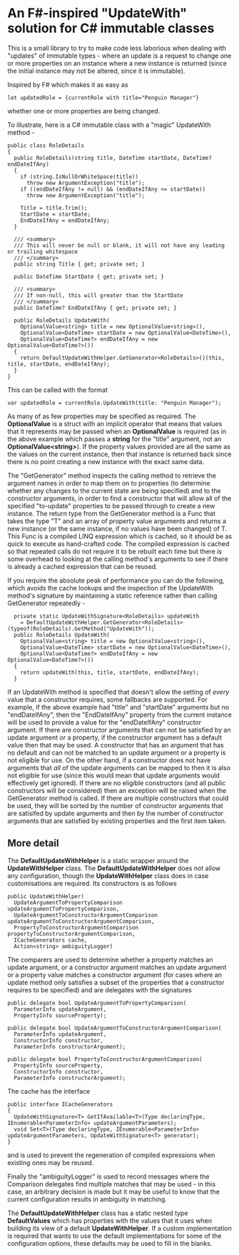 # An F#-inspired "UpdateWith" solution for C# immutable classes

This is a small library to try to make code less laborious when dealing with "updates" of immutable types - where an update is a request to change one or more properties on an instance where a new instance is returned (since the initial instance may not be altered, since it is immutable).

Inspired by F# which makes it as easy as 

    let updatedRole = {currentRole with title="Penguin Manager"}

whether one or more properties are being changed.

To illustrate, here is a C# immutable class with a "magic" UpdateWith method -

    public class RoleDetails
    {
      public RoleDetails(string title, DateTime startDate, DateTime? endDateIfAny)
      {
        if (string.IsNullOrWhiteSpace(title))
          throw new ArgumentException("title");
        if ((endDateIfAny != null) && (endDateIfAny <= startDate))
          throw new ArgumentException("title");
          
        Title = title.Trim();
        StartDate = startDate;
        EndDateIfAny = endDateIfAny;
      }

      /// <summary>
      /// This will never be null or blank, it will not have any leading or trailing whitespace
      /// </summary>
      public string Title { get; private set; }
      
      public DateTime StartDate { get; private set; }
      
      /// <summary>
      /// If non-null, this will greater than the StartDate
      /// </summary>
      public DateTime? EndDateIfAny { get; private set; }
      
      public RoleDetails UpdateWith(
        OptionalValue<string> title = new OptionalValue<string>(),
        OptionalValue<DateTime> startDate = new OptionalValue<DateTime>(),
        OptionalValue<DateTime?> endDateIfAny = new OptionalValue<DateTime?>())
      {
        return DefaultUpdateWithHelper.GetGenerator<RoleDetails>()(this, title, startDate, endDateIfAny);
      }
    }

This can be called with the format

    var updatedRole = currentRole.UpdateWith(title: "Penguin Manager");
    
As many of as few properties may be specified as required. The **OptionalValue** is a struct with an implicit operator that means that values that it represents may be passed when an **OptionalValue** is required (as in the above example which passes a **string** for the "title" argument, not an **OptionalValue&lt;string&gt;**). If the property values provided are all the same as the values on the current instance, then that instance is returned back since there is no point creating a new instance with the exact same data.

The "GetGenerator" method inspects the calling method to retrieve the argument names in order to map them on to properties (to determine whether any changes to the current state are being specified) and to the constructor arguments, in order to find a constructor that will allow all of the specified "to-update" properties to be passed through to create a new instance. The return type from the GetGenerator method is a Func that takes the type "T" and an array of property value arguments and returns a new instance (or the same instance, if no values have been changed) of T. This Func is a compiled LINQ expression which is cached, so it should be as quick to execute as hand-crafted code. The compiled expression is cached so that repeated calls do not require it to be rebuilt each time but there *is* some overhead to looking at the calling method's arguments to see if there is already a cached expression that can be reused.

If you require the absolute peak of performance you can do the following, which avoids the cache lookups and the inspection of the UpdateWith method's signature by maintaining a static reference rather than calling GetGenerator repeatedly -

      private static UpdateWithSignature<RoleDetails> updateWith
        = DefaultUpdateWithHelper.GetGenerator<RoleDetails>(typeof(RoleDetails).GetMethod("UpdateWith"));
      public RoleDetails UpdateWith(
        OptionalValue<string> title = new OptionalValue<string>(),
        OptionalValue<DateTime> startDate = new OptionalValue<DateTime>(),
        OptionalValue<DateTime?> endDateIfAny = new OptionalValue<DateTime?>())
      {
        return updateWith(this, title, startDate, endDateIfAny);
      }
      
If an UpdateWith method is specified that doesn't allow the setting of *every* value that a constructor requires, some fallbacks are supported. For example, if the above example had "title" and "startDate" arguments but no "endDateIfAny", then the "EndDateIfAny" property from the current instance will be used to provide a value for the "endDateIfAny" constructor argument. If there are constructor arguments that can not be satisfied by an update argument *or* a property, if the constructor argument has a default value then that may be used. A constructor that has an argument that has no default and can not be matched to an update argument or a property is not eligible for use. On the other hand, if a constructor does not have arguments that *all* of the update arguments can be mapped to then it is also not eligible for use (since this would mean that update arguments would effectively get ignored). If there are no eligible constructors (and all public constructors will be considered) then an exception will be raised when the GetGenerator method is called. If there are multiple constructors that could be used, they will be sorted by the number of constructor arguments that are satisifed by update arguments and then by the number of constructor arguments that are satisfied by existing properties and the first item taken.

## More detail

The **DefaultUpdateWithHelper** is a static wrapper around the **UpdateWithHelper** class. The **DefaultUpdateWithHelper** does not allow any configuration, though the **UpdateWithHelper** class does in case customisations are required. Its constructors is as follows

    public UpdateWithHelper(
      UpdateArgumentToPropertyComparison updateArgumentToPropertyComparison,
      UpdateArgumentToConstructorArgumentComparison updateArgumentToConstructorArgumentComparison,
      PropertyToConstructorArgumentComparison propertyToConstructorArgumentComparison,
      ICacheGenerators cache,
      Action<string> ambiguityLogger)

The comparers are used to determine whether a property matches an update argument, or a constructor argument matches an update argument or a property value matches a constructor argument (for cases where an update method only satisfies a subset of the properties that a constructor requires to be specified) and are delegates with the signatures

    public delegate bool UpdateArgumentToPropertyComparison(
      ParameterInfo updateArgument,
      PropertyInfo sourceProperty);
      
    public delegate bool UpdateArgumentToConstructorArgumentComparison(
      ParameterInfo updateArgument,
      ConstructorInfo constructor,
      ParameterInfo constructorArgument);
      
    public delegate bool PropertyToConstructorArgumentComparison(
      PropertyInfo sourceProperty,
      ConstructorInfo constructor,
      ParameterInfo constructorArgument);

The cache has the interface

    public interface ICacheGenerators
    {
      UpdateWithSignature<T> GetIfAvailable<T>(Type declaringType, IEnumerable<ParameterInfo> updateArgumentParameters);
      void Set<T>(Type declaringType, IEnumerable<ParameterInfo> updateArgumentParameters, UpdateWithSignature<T> generator);
    }
    
and is used to prevent the regeneration of compiled expressions when existing ones may be reused.

Finally the "ambiguityLogger" is used to record messages where the Comparison delegates find multiple matches that may be used - in this case, an arbitrary decision is made but it may be useful to know that the current configuration results in ambiguity in matching.

The **DefaultUpdateWithHelper** class has a static nested type **DefaultValues** which has properties with the values that it uses when building its view of a default **UpdateWithHelper**. If a custom implementation is required that wants to use the default implementations for some of the configuration options, these defaults may be used to fill in the blanks.
